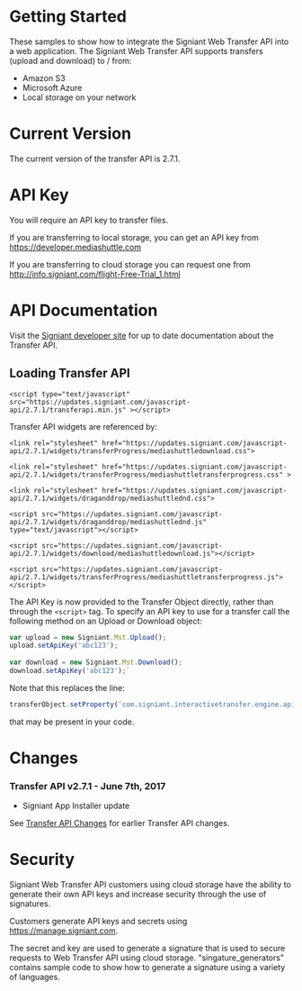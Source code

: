 # Getting Started
These samples to show how to integrate the Signiant Web Transfer API into a web application. The Signiant Web Transfer API supports transfers (upload and download) to / from: 
* Amazon S3
* Microsoft Azure
* Local storage on your network

# Current Version
The current version of the transfer API is 2.7.1.

# API Key
You will require an API key to transfer files. 

If you are transferring to local storage, you can get an API key from https://developer.mediashuttle.com

If you are transferring to cloud storage you can request one from http://info.signiant.com/flight-Free-Trial_1.html

# API Documentation
Visit the <a href="https://developer.signiant.com">Signiant developer site</a> for up to date documentation about the Transfer API.

## Loading Transfer API

`<script type="text/javascript" src="https://updates.signiant.com/javascript-api/2.7.1/transferapi.min.js" ></script>`

Transfer API widgets are referenced by:

`<link rel="stylesheet" href="https://updates.signiant.com/javascript-api/2.7.1/widgets/transferProgress/mediashuttledownload.css">`

`<link rel="stylesheet" href="https://updates.signiant.com/javascript-api/2.7.1/widgets/transferProgress/mediashuttletransferprogress.css" >`

`<link rel="stylesheet" href="https://updates.signiant.com/javascript-api/2.7.1/widgets/draganddrop/mediashuttlednd.css">`

`<script src="https://updates.signiant.com/javascript-api/2.7.1/widgets/draganddrop/mediashuttlednd.js" type="text/javascript"></script>`

`<script src="https://updates.signiant.com/javascript-api/2.7.1/widgets/download/mediashuttledownload.js"></script>`

`<script src="https://updates.signiant.com/javascript-api/2.7.1/widgets/transferProgress/mediashuttletransferprogress.js"></script>`


The API Key is now provided to the Transfer Object directly, rather than through the `<script>` tag. To specify an API key to use for a transfer call the following method on an Upload or Download object:

```javascript
var upload = new Signiant.Mst.Upload();
upload.setApiKey('abc123');
 
var download = new Signiant.Mst.Download();
download.setApiKey('abc123');`
```

Note that this replaces the line:
```javascript
transferObject.setProperty('com.signiant.interactivetransfer.engine.api_key', 'YOUR_API_KEY');
```
that may be present in your code.

# Changes
### Transfer API v2.7.1 - June 7th, 2017
*	Signiant App Installer update

See <a href="change.md">Transfer API Changes</a> for earlier Transfer API changes.

# Security
Signiant Web Transfer API customers using cloud storage have the ability to generate their own API keys and increase security through the use of signatures.

Customers generate API keys and secrets using https://manage.signiant.com. 

The secret and key are used to generate a signature that is used to secure requests to Web Transfer API using cloud storage. "singature_generators" contains sample code to show how to generate a signature using a variety of languages.
